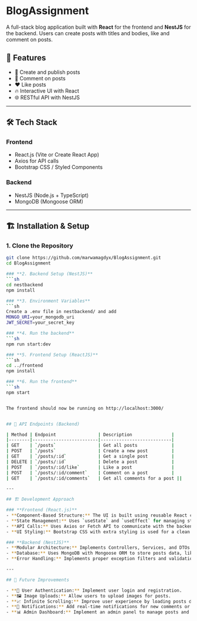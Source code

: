 # BlogAssignment
A full-stack blog application built with **React** for the frontend and **NestJS** for the backend. Users can create posts with titles and bodies, like and comment on posts.

## 🚀 Features  
- 📝 Create and publish posts  
- 💬 Comment on posts  
- ❤️ Like posts  
- 🔥 Interactive UI with React  
- 🌐 RESTful API with NestJS  

---

## 🛠️ Tech Stack  
### **Frontend**  
- React.js (Vite or Create React App)  
- Axios for API calls  
- Bootstrap CSS / Styled Components

### **Backend**  
- NestJS (Node.js + TypeScript)  
- MongoDB (Mongoose ORM)  

---

## 🏗️ Installation & Setup  

### **1. Clone the Repository**  
```sh
git clone https://github.com/marwamagdyx/BlogAssignment.git
cd BlogAssignment

### **2. Backend Setup (NestJS)**  
```sh
cd nestbackend
npm install 

### **3. Environment Variables**  
```sh
Create a .env file in nestbackend/ and add
MONGO_URI=your_mongodb_uri
JWT_SECRET=your_secret_key

### **4. Run the backend** 
```sh
npm run start:dev

### **5. Frontend Setup (ReactJS)**  
```sh
cd ../frontend
npm install

### **6. Run the frontend**
```sh
npm start


The frontend should now be running on http://localhost:3000/


## 🎯 API Endpoints (Backend)  

| Method | Endpoint                | Description               |
|--------|-------------------------|---------------------------|
| GET    | `/posts`                | Get all posts             |
| POST   | `/posts`                | Create a new post         |
| GET    | `/posts/:id`            | Get a single post         |
| DELETE | `/posts/:id`            | Delete a post             |
| POST   | `/posts/:id/like`       | Like a post               |
| POST   | `/posts/:id/comment`    | Comment on a post         |
| GET    | `/posts/:id/comments`   | Get all comments for a post ||

---

## 🏗️ Development Approach  

### **Frontend (React.js)**  
- **Component-Based Structure:** The UI is built using reusable React components.  
- **State Management:** Uses `useState` and `useEffect` for managing state efficiently.  
- **API Calls:** Uses Axios or Fetch API to communicate with the backend.  
- **UI Styling:** Bootstrap CSS with extra styling is used for a clean and responsive design.  

### **Backend (NestJS)**  
- **Modular Architecture:** Implements Controllers, Services, and DTOs for a well-structured codebase.  
- **Database:** Uses MongoDB with Mongoose ORM to store posts data, likes, and comments.  
- **Error Handling:** Implements proper exception filters and validation for API requests.  

---

## 🏁 Future Improvements  

- **🔐 User Authentication:** Implement user login and registration.  
- **🖼️ Image Uploads:** Allow users to upload images for posts.  
- **📈 Infinite Scrolling:** Improve user experience by loading posts dynamically.  
- **🔔 Notifications:** Add real-time notifications for new comments or likes.  
- **📊 Admin Dashboard:** Implement an admin panel to manage posts and users.  
